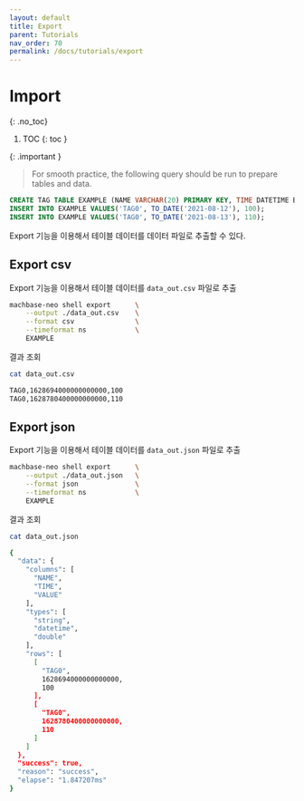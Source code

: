 ```yaml
---
layout: default
title: Export
parent: Tutorials
nav_order: 70
permalink: /docs/tutorials/export
---
```


# Import
{: .no_toc}

1. TOC
{: toc }

{: .important }
> For smooth practice, the following query should be run to prepare tables and data.
```sql
CREATE TAG TABLE EXAMPLE (NAME VARCHAR(20) PRIMARY KEY, TIME DATETIME BASETIME, VALUE DOUBLE SUMMARIZED);
INSERT INTO EXAMPLE VALUES('TAG0', TO_DATE('2021-08-12'), 100);
INSERT INTO EXAMPLE VALUES('TAG0', TO_DATE('2021-08-13'), 110);
```
>

Export 기능을 이용해서 테이블 데이터를 데이터 파일로 추출할 수 있다.

## Export csv

Export 기능을 이용해서 테이블 데이터를 `data_out.csv` 파일로 추출

```sh
machbase-neo shell export      \
    --output ./data_out.csv    \
    --format csv               \
    --timeformat ns            \
    EXAMPLE
```

결과 조회

```sh
cat data_out.csv 

TAG0,1628694000000000000,100
TAG0,1628780400000000000,110
```

## Export json

Export 기능을 이용해서 테이블 데이터를 `data_out.json` 파일로 추출

```sh
machbase-neo shell export      \
    --output ./data_out.json   \
    --format json              \
    --timeformat ns            \
    EXAMPLE
```

결과 조회

```sh
cat data_out.json

{
  "data": {
    "columns": [
      "NAME",
      "TIME",
      "VALUE"
    ],
    "types": [
      "string",
      "datetime",
      "double"
    ],
    "rows": [
      [
        "TAG0",
        1628694000000000000,
        100
      ],
      [
        "TAG0",
        1628780400000000000,
        110
      ]
    ]
  },
  "success": true,
  "reason": "success",
  "elapse": "1.847207ms"
}
```

